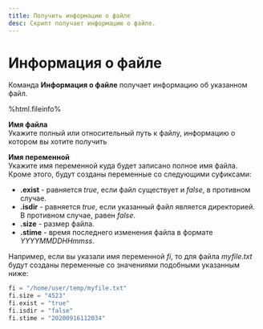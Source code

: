 ```yaml
---
title: Получить информацию о файле
desc: Скрипт получает информацию о файле.
---
```

# Информация о файле

Команда **Информация о файле** получает информацию об указанном файл.

%html.fileinfo%

**Имя файла**  
Укажите полный или относительный путь к файлу, информацию о котором вы хотите получить

**Имя переменной**  
Укажите имя переменной куда будет записано полное имя файла. Кроме этого, будут созданы переменные со следующими суфиксами:

* **.exist** - равняется *true*, если файл существует и *false*, в противном случае.
* **.isdir** - равняется *true*, если указанный файл является директорией. В противном случае, равен *false*.
* **.size** - размер файла.
* **.stime** - время последнего изменения файла в формате *YYYYMMDDHHmmss*.

Например, если вы указали имя переменной *fi*, то для файла *myfile.txt* будут созданы переменные со значениями подобными указанным ниже:

``` go
fi = "/home/user/temp/myfile.txt"
fi.size = "4523"
fi.exist = "true"
fi.isdir = "false"
fi.stime = "20200916112034"
```
